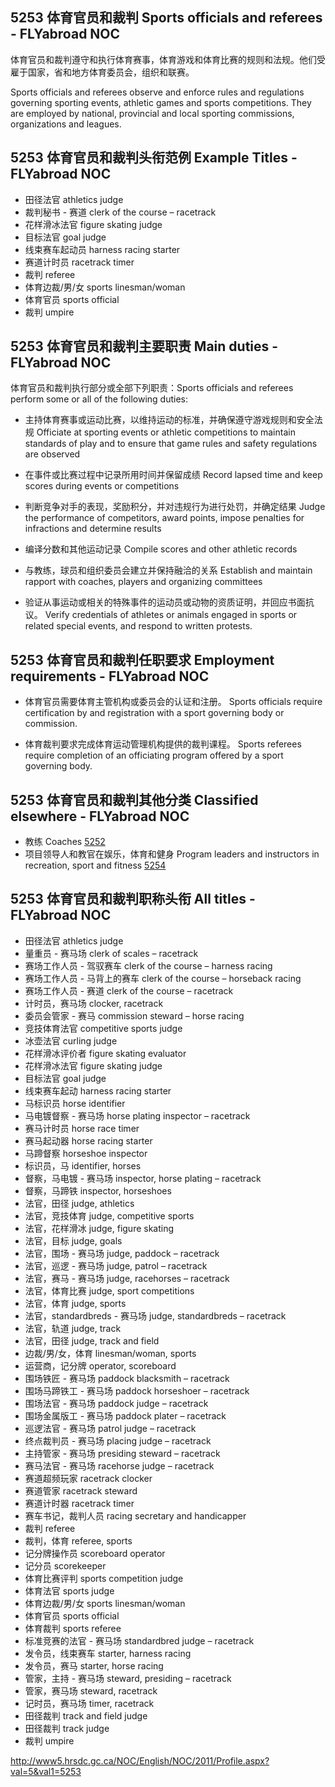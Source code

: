 ## 5253 体育官员和裁判 Sports officials and referees - FLYabroad NOC

体育官员和裁判遵守和执行体育赛事，体育游戏和体育比赛的规则和法规。他们受雇于国家，省和地方体育委员会，组织和联赛。

Sports officials and referees observe and enforce rules and regulations governing sporting events, athletic games and sports competitions. They are employed by national, provincial and local sporting commissions, organizations and leagues.

## 5253 体育官员和裁判头衔范例 Example Titles - FLYabroad NOC

* 田径法官 athletics judge
* 裁判秘书 - 赛道 clerk of the course – racetrack
* 花样滑冰法官 figure skating judge
* 目标法官 goal judge
* 线束赛车起动员 harness racing starter
* 赛道计时员 racetrack timer
* 裁判 referee
* 体育边裁/男/女 sports linesman/woman
* 体育官员 sports official
* 裁判 umpire

## 5253 体育官员和裁判主要职责 Main duties - FLYabroad NOC

体育官员和裁判执行部分或全部下列职责：Sports officials and referees perform some or all of the following duties:

* 主持体育赛事或运动比赛，以维持运动的标准，并确保遵守游戏规则和安全法规
Officiate at sporting events or athletic competitions to maintain standards of play and to ensure that game rules and safety regulations are observed

* 在事件或比赛过程中记录所用时间并保留成绩
Record lapsed time and keep scores during events or competitions

* 判断竞争对手的表现，奖励积分，并对违规行为进行处罚，并确定结果
Judge the performance of competitors, award points, impose penalties for infractions and determine results

* 编译分数和其他运动记录
Compile scores and other athletic records

* 与教练，球员和组织委员会建立并保持融洽的关系
Establish and maintain rapport with coaches, players and organizing committees

* 验证从事运动或相关的特殊事件的运动员或动物的资质证明，并回应书面抗议。
Verify credentials of athletes or animals engaged in sports or related special events, and respond to written protests.

## 5253 体育官员和裁判任职要求 Employment requirements - FLYabroad NOC

* 体育官员需要体育主管机构或委员会的认证和注册。
Sports officials require certification by and registration with a sport governing body or commission.

* 体育裁判要求完成体育运动管理机构提供的裁判课程。
Sports referees require completion of an officiating program offered by a sport governing body.

## 5253 体育官员和裁判其他分类 Classified elsewhere - FLYabroad NOC

* 教练 Coaches [5252](5252)
* 项目领导人和教官在娱乐，体育和健身 Program leaders and instructors in recreation, sport and fitness [5254](5254)

## 5253 体育官员和裁判职称头衔 All titles - FLYabroad NOC

* 田径法官 athletics judge
* 量重员 - 赛马场 clerk of scales – racetrack
* 赛场工作人员 - 驾驭赛车 clerk of the course – harness racing
* 赛场工作人员 - 马背上的赛车 clerk of the course – horseback racing
* 赛场工作人员 - 赛道 clerk of the course – racetrack
* 计时员，赛马场 clocker, racetrack
* 委员会管家 - 赛马 commission steward – horse racing
* 竞技体育法官 competitive sports judge
* 冰壶法官 curling judge
* 花样滑冰评价者 figure skating evaluator
* 花样滑冰法官 figure skating judge
* 目标法官 goal judge
* 线束赛车起动 harness racing starter
* 马标识员 horse identifier
* 马电镀督察 - 赛马场 horse plating inspector – racetrack
* 赛马计时员 horse race timer
* 赛马起动器 horse racing starter
* 马蹄督察 horseshoe inspector
* 标识员，马 identifier, horses
* 督察，马电镀 - 赛马场 inspector, horse plating – racetrack
* 督察，马蹄铁 inspector, horseshoes
* 法官，田径 judge, athletics
* 法官，竞技体育 judge, competitive sports
* 法官，花样滑冰 judge, figure skating
* 法官，目标 judge, goals
* 法官，围场 - 赛马场 judge, paddock – racetrack
* 法官，巡逻 - 赛马场 judge, patrol – racetrack
* 法官，赛马 - 赛马场 judge, racehorses – racetrack
* 法官，体育比赛 judge, sport competitions
* 法官，体育 judge, sports
* 法官，standardbreds - 赛马场 judge, standardbreds – racetrack
* 法官，轨道 judge, track
* 法官，田径 judge, track and field
* 边裁/男/女，体育 linesman/woman, sports
* 运营商，记分牌 operator, scoreboard
* 围场铁匠 - 赛马场 paddock blacksmith – racetrack
* 围场马蹄铁工 - 赛马场 paddock horseshoer – racetrack
* 围场法官 - 赛马场 paddock judge – racetrack
* 围场金属版工 - 赛马场 paddock plater – racetrack
* 巡逻法官 - 赛马场 patrol judge – racetrack
* 终点裁判员 - 赛马场 placing judge – racetrack
* 主持管家 - 赛马场 presiding steward – racetrack
* 赛马法官 - 赛马场 racehorse judge – racetrack
* 赛道超频玩家 racetrack clocker
* 赛道管家 racetrack steward
* 赛道计时器 racetrack timer
* 赛车书记，裁判人员 racing secretary and handicapper
* 裁判 referee
* 裁判，体育 referee, sports
* 记分牌操作员 scoreboard operator
* 记分员 scorekeeper
* 体育比赛评判 sports competition judge
* 体育法官 sports judge
* 体育边裁/男/女 sports linesman/woman
* 体育官员 sports official
* 体育裁判 sports referee
* 标准竞赛的法官 - 赛马场 standardbred judge – racetrack
* 发令员，线束赛车 starter, harness racing
* 发令员，赛马 starter, horse racing
* 管家，主持 - 赛马场 steward, presiding – racetrack
* 管家，赛马场 steward, racetrack
* 记时员，赛马场 timer, racetrack
* 田径裁判 track and field judge
* 田径裁判 track judge
* 裁判 umpire

http://www5.hrsdc.gc.ca/NOC/English/NOC/2011/Profile.aspx?val=5&val1=5253